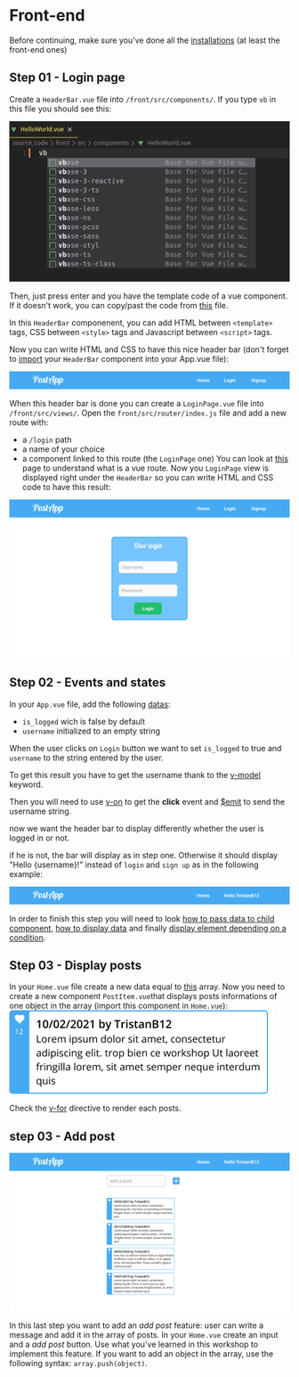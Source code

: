 # Front-end

Before continuing, make sure you've done all the [installations](https://github.com/TristanB12/postApp_workshop/blob/master/Installations.md) (at least the front-end ones)

## Step 01 - Login page

Create a `HeaderBar.vue` file into `/front/src/components/`. If you type `vb` in this file you should see this:

![plot](https://github.com/TristanB12/postApp_workshop/blob/master/asides/images/vuevb.png)

Then, just press enter and you have the template code of a vue component. If it doesn't work, you can copy/past the code from [this](https://github.com/TristanB12/postApp_workshop/blob/master/asides/content/TemplateCode.vue) file.

In this `HeaderBar` componenent, you can add HTML between `<template>` tags, CSS between `<style>` tags and Javascript between `<script>` tags.

Now you can write HTML and CSS to have this nice header bar (don't forget to [import](https://vuejs.org/v2/guide/components-registration.html#Local-Registration-in-a-Module-System) your `HeaderBar` component into your App.vue file):

![plot](https://github.com/TristanB12/postApp_workshop/blob/master/asides/images/headerbar.png)

When this header bar is done you can create a `LoginPage.vue` file into `/front/src/views/`. Open the `front/src/router/index.js` file and add a new route with:
  - a `/login` path
  - a name of your choice
  - a component linked to this route (the `LoginPage` one)
You can look at [this](https://router.vuejs.org/guide/#html) page to understand what is a vue route.
Now you `LoginPage` view is displayed right under the `HeaderBar` so you can write HTML and CSS code to have this result:

![plot](https://github.com/TristanB12/postApp_workshop/blob/master/asides/images/login%20page.png)


## Step 02 - Events and states

In your `App.vue` file, add the following [datas](https://v3.vuejs.org/guide/data-methods.html#data-properties):
  - `is_logged` wich is false by default
  - `username` initialized to an empty string
 
 When the user clicks on `Login` button we want to set `is_logged` to true and `username` to the string entered by the user.
 
 To get this result you have to get the username thank to the [v-model](https://vuejs.org/v2/guide/forms.html) keyword.
 
 Then you will need to use [v-on](https://vuejs.org/v2/guide/events.html) to get the **click** event and [$emit](https://vuejs.org/v2/guide/components.html#Emitting-a-Value-With-an-Event) to send the username string.
 
 now we want the header bar to display differently whether the user is logged in or not.

if he is not, the bar will display as in step one. Otherwise it should display "Hello {username}!" instead of `login` and `sign up` as in the following example:

![plot](https://github.com/TristanB12/postApp_workshop/blob/master/asides/images/headerbarloggedin.png)

In order to finish this step you will need to look [how to pass data to child component](https://vuejs.org/v2/guide/components.html#Passing-Data-to-Child-Components-with-Props), [how to display data](https://vuejs.org/v2/guide/syntax.html) and finally [display element depending on a condition](https://vuejs.org/v2/guide/conditional.html#v-if).

## Step 03 - Display posts

In your `Home.vue` file create a new data equal to [this](https://github.com/TristanB12/postApp_workshop/blob/master/asides/content/postsArray.txt) array.
Now you need to create a new component `PostItem.vue`that displays posts informations of one object in the array (import this component in `Home.vue`):
![plot](https://github.com/TristanB12/postApp_workshop/blob/master/asides/images/post.png)

Check the [v-for](https://vuejs.org/v2/guide/list.html) directive to render each posts.

## step 03 - Add post
![plot](https://github.com/TristanB12/postApp_workshop/blob/master/asides/images/home_page.png)

In this last step you want to add an *add post* feature: user can write a message and add it in the array of posts.
In your `Home.vue` create an input and a *add post* button.
Use what you've learned in this workshop to implement this feature. If you want to add an object in the array, use the following syntax:
`array.push(object)`.


